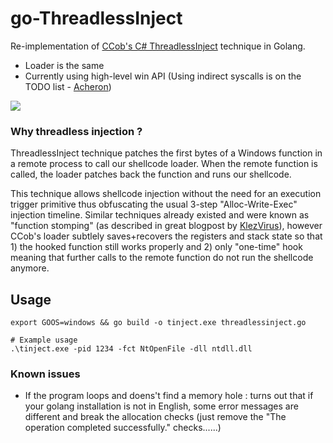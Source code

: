 # go-ThreadlessInject
Re-implementation of [CCob's C# ThreadlessInject](https://github.com/CCob/ThreadlessInject) technique in Golang. 

- Loader is the same
- Currently using high-level win API (Using indirect syscalls is on the TODO list - [Acheron](https://github.com/f1zm0/acheron))

![](./images/animation.gif)
### Why threadless injection ?
ThreadlessInject technique patches the first bytes of a Windows function in a remote process to call our shellcode loader. When the remote function is called, the loader patches back the function and runs our shellcode.

This technique allows shellcode injection without the need for an execution trigger primitive thus obfuscating the usual 3-step "Alloc-Write-Exec" injection timeline. Similar techniques already existed and were known as "function stomping" (as described in great blogpost by [KlezVirus](https://github.com/klezVirus/klezVirus.github.io/tree/master/RedTeaming/AV_Evasion/FromInjectionToHijacking)), however CCob's loader subtlely saves+recovers the registers and stack state so that 1) the hooked function still works properly and 2) only "one-time" hook meaning that further calls to the remote function do not run the shellcode anymore.

## Usage
```
export GOOS=windows && go build -o tinject.exe threadlessinject.go

# Example usage 
.\tinject.exe -pid 1234 -fct NtOpenFile -dll ntdll.dll
```

### Known issues
- If the program loops and doens't find a memory hole : turns out that if your golang installation is not in English, some error messages are different and break the allocation checks (just remove the "The operation completed successfully." checks......)
